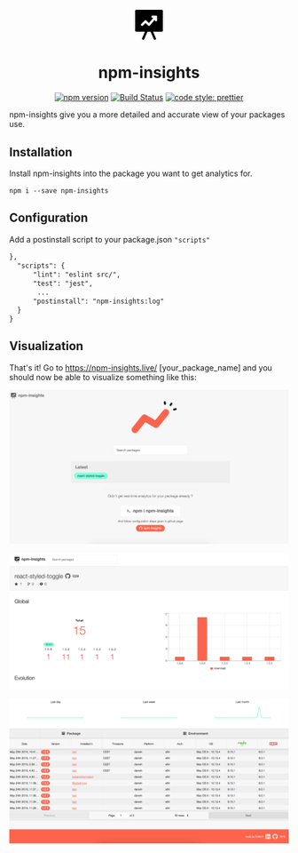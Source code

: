 <p align="center">
	<img src='/docs/logo.png' alt='logo' width=50>
</p>
<h1 align="center">
	npm-insights
</h1>
<p align="center">
	<a href="https://badge.fury.io/js/npm-insights"><img src="https://badge.fury.io/js/npm-insights.svg" alt="npm version" height="18"></a>
    <a href='https://semaphoreci.com/guillaumemorin/npm-insights'> <img src='https://semaphoreci.com/api/v1/guillaumemorin/npm-insights/branches/master/shields_badge.svg' alt='Build Status'></a>
	<a href='https://github.com/prettier/prettier'> <img src='https://img.shields.io/badge/code_style-prettier-ff69b4.svg?style=flat-square' alt='code style: prettier'></a>
</p>

npm-insights give you a more detailed and accurate view of your packages use.

## Installation

Install npm-insights into the package you want to get analytics for.

```
npm i --save npm-insights
```

## Configuration

Add a postinstall script to your package.json `"scripts"`

```
},
  "scripts": {
	  "lint": "eslint src/",
	  "test": "jest",
	   ...
	  "postinstall": "npm-insights:log"
  }
}
```

## Visualization

That's it! Go to https://npm-insights.live/ [your_package_name] and you should now be able to visualize something like this:

![landing](/docs/landing.png)

![home1](/docs/home1.png)

![home2](/docs/home2.png)

